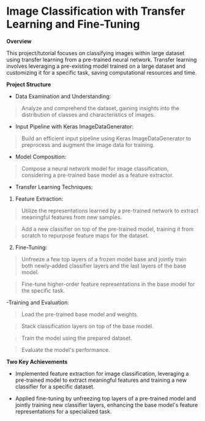 # Image Classification with Transfer Learning and Fine-Tuning


**Overview**

This project/tutorial focuses on classifying images within large dataset using transfer learning from a pre-trained neural network. Transfer learning involves leveraging a pre-existing model trained on a large dataset and customizing it for a specific task, saving computational resources and time.


**Project Structure**

- Data Examination and Understanding:

 > Analyze and comprehend the dataset, gaining insights into the distribution of classes and characteristics of images.

- Input Pipeline with Keras ImageDataGenerator:

> Build an efficient input pipeline using Keras ImageDataGenerator to preprocess and augment the image data for training.

- Model Composition:

> Compose a neural network model for image classification, considering a pre-trained base model as a feature extractor.

- Transfer Learning Techniques:

1) Feature Extraction:

> Utilize the representations learned by a pre-trained network to extract meaningful features from new samples.

> Add a new classifier on top of the pre-trained model, training it from scratch to repurpose feature maps for the dataset.

2) Fine-Tuning:

> Unfreeze a few top layers of a frozen model base and jointly train both newly-added classifier layers and the last layers of the base model.

> Fine-tune higher-order feature representations in the base model for the specific task.

-Training and Evaluation:

> Load the pre-trained base model and weights.

> Stack classification layers on top of the base model.

> Train the model using the prepared dataset.

> Evaluate the model's performance.


**Two Key Achievements**
- Implemented feature extraction for image classification, leveraging a pre-trained model to extract meaningful features and training a new classifier for a specific dataset.
  
- Applied fine-tuning by unfreezing top layers of a pre-trained model and jointly training new classifier layers, enhancing the base model's feature representations for a specialized task.
